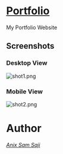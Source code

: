 # [Portfolio](https://anixsam.github.io/portfolio/)

My Portfolio Website

## Screenshots

### Desktop View

![shot1.png](https://github.com/anixsam/portfolio/blob/main/screenshots/shot1.png)

### Mobile View

![shot2.png](https://github.com/anixsam/portfolio/blob/main/screenshots/shot2.png)

# Author

*[Anix Sam Saji](https://www.linkedin.com/in/anixsamsaji/)*
